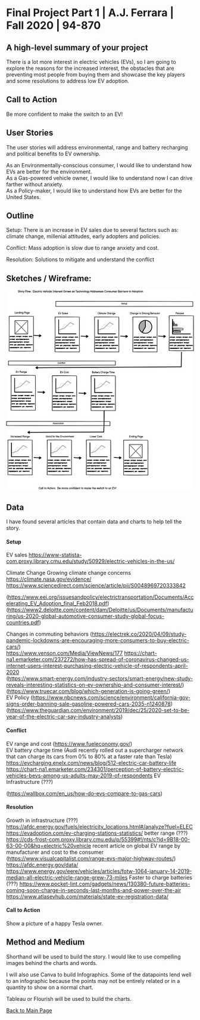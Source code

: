 
# Final Project Part 1 | A.J. Ferrara | Fall 2020 | 94-870

## A high-level summary of your project
There is a lot more interest in electric vehicles (EVs), so I am going to explore the reasons for the increased interest,  the obstacles that are preventing most people from buying them and showcase the key players and some resolutions to address low EV adoption.

## Call to Action
Be more confident to make the switch to an EV!

## User Stories
The user stories will address environmental, range and battery recharging and political benefits to EV ownership.

As an Environmentally-conscious consumer, I would like to understand how EVs are better for the environment.  
As a Gas-powered vehicle owner, I would like to understand now I can drive farther without anxiety.  
As a Policy-maker, I would like to understand how EVs are better for the United States.  

## Outline 

 Setup:  There is an increase in EV sales due to several factors such as: climate change, millenial attitudes, early adopters and policies.
 
 Conflict:  Mass adoption is slow due to range anxiety and cost.
 
 Resolution:  Solutions to mitigate and understand the conflict

 
## Sketches / Wireframe:


<img src="final project part 1 wf.png" width="600"/>



## Data
I have found several articles that contain data and charts to help tell the story.

#### Setup
EV sales 
https://www-statista-com.proxy.library.cmu.edu/study/50929/electric-vehicles-in-the-us/  

Climate Change
Growing climate change concerns
https://climate.nasa.gov/evidence/  
https://www.sciencedirect.com/science/article/pii/S0048969720333842 



(https://www.eei.org/issuesandpolicy/electrictransportation/Documents/Accelerating_EV_Adoption_final_Feb2018.pdf)  
(https://www2.deloitte.com/content/dam/Deloitte/us/Documents/manufacturing/us-2020-global-automotive-consumer-study-global-focus-countries.pdf)  


Changes in commuting behaviors (https://electrek.co/2020/04/09/study-pandemic-lockdowns-are-encouraging-more-consumers-to-buy-electric-cars/)  
https://www.venson.com/Media/ViewNews/177 
https://chart-na1.emarketer.com/237272/how-has-spread-of-coronavirus-changed-us-internet-users-interest-purchasing-electric-vehicle-of-respondents-april-2020  
(https://www.smart-energy.com/industry-sectors/smart-energy/new-study-reveals-interesting-statistics-on-ev-ownership-and-consumer-interest/)  
(https://www.truecar.com/blog/which-generation-is-going-green/) \
EV Policy (https://www.nbcnews.com/science/environment/california-gov-signs-order-banning-sale-gasoline-powered-cars-2035-n1240878)  
(https://www.theguardian.com/environment/2019/dec/25/2020-set-to-be-year-of-the-electric-car-say-industry-analysts)  


#### Conflict
EV range and cost (https://www.fueleconomy.gov/) \
EV battery charge time (Audi recently rolled out a supercharger network that can charge its cars from 0% to 80% at a faster rate than Tesla) \
https://evcharging.enelx.com/news/blog/512-electric-car-battery-life
https://chart-na1.emarketer.com/234301/perception-of-battery-electric-vehicles-bevs-among-us-adults-may-2019-of-respondents
EV Infrastructure (???)

(https://wallbox.com/en_us/how-do-evs-compare-to-gas-cars)

#### Resolution
Growth in infrastructure (???) \
https://afdc.energy.gov/fuels/electricity_locations.html#/analyze?fuel=ELEC
https://evadoption.com/ev-charging-stations-statistics/
better range (???) \
https://cds-frost-com.proxy.library.cmu.edu/p/55399#!/nts/c?id=9B18-00-63-00-00&hq=electric%20vehicle 
recent article on global EV range by manufacturer and cost to the consumer  (https://www.visualcapitalist.com/range-evs-major-highway-routes/)
https://afdc.energy.gov/data/
https://www.energy.gov/eere/vehicles/articles/fotw-1064-january-14-2019-median-all-electric-vehicle-range-grew-73-miles
Faster to charge batteries (???)
https://www.pocket-lint.com/gadgets/news/130380-future-batteries-coming-soon-charge-in-seconds-last-months-and-power-over-the-air
https://www.atlasevhub.com/materials/state-ev-registration-data/

#### Call to Action
Show a picture of a happy Tesla owner.


## Method and Medium
Shorthand will be used to build the story.  I would like to use compelling images behind the charts and words.

I will also use Canva to build Infographics.  Some of the datapoints lend well to an infographic because the points may not be entirely related or in a quantity to show on a normal chart.


Tableau or Flourish will be used to build the charts.


[Back to Main Page](https://ajferrara.github.io/Telling.Stories.with.Data/)
